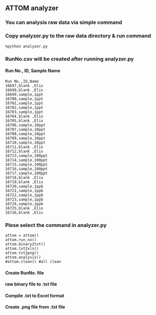 ## ATTOM analyzer

### You can analysis raw data via simple command
### Copy analyzer.py to the raw data directory & run command
```shell
%python analyzer.py
```

### RunNo.csv will be created after running analyzer.py
#### Run No., ID, Sample Name
```shell
Run No.,ID,Name
16697,blank ,Elix
16698,blank ,Elix
16699,sample,1ppt
16700,sample,1ppt
16701,sample,1ppt
16702,sample,1ppt
16703,sample,1ppt
16704,blank ,Elix
16705,blank ,Elix
16706,sample,10ppt
16707,sample,10ppt
16708,sample,10ppt
16709,sample,10ppt
16710,sample,10ppt
16711,blank ,Elix
16712,blank ,Elix
16713,sample,100ppt
16714,sample,100ppt
16715,sample,100ppt
16716,sample,100ppt
16717,sample,100ppt
16718,blank ,Elix
16719,blank ,Elix
16720,sample,1ppb
16721,sample,1ppb
16722,sample,1ppb
16723,sample,1ppb
16724,sample,1ppb
16725,blank ,Elix
16726,blank ,Elix
```
### Plese select the command in analyzer.py
```shell
attom = attom()
attom.run_no()
attom.binary2txt()
attom.txt2xls()
attom.txt2png()
attom.analysis()
#attom.clean() #all clean
```
#### Create RunNo. file
#### raw binary file to .txt file
#### Compile .txt to Excel format
#### Create .png file from .txt file
